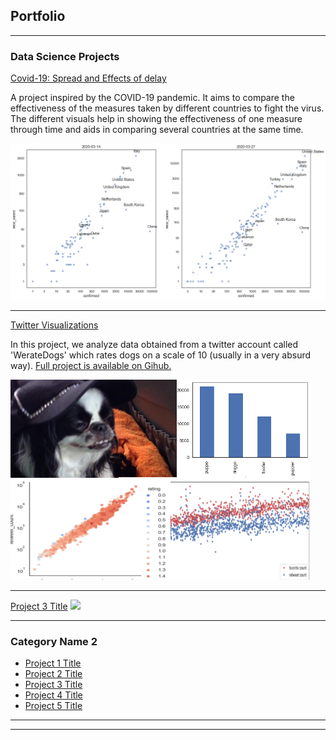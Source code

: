 ## Portfolio

---

### Data Science Projects

[Covid-19: Spread and Effects of delay](https://www.kaggle.com/mohammadtraboulsi/covid-19-spread-and-effect-of-delay/notebook)

 A project inspired by the COVID-19 pandemic. It aims to compare the effectiveness of the measures taken by different countries to fight the virus. The different visuals help in showing the effectiveness of one measure through time and aids in comparing several countries at the same time. 
 
<img src="images/sample_image.png?raw=true"/>

---
[Twitter Visualizations](https://htmlpreview.github.io/?https://github.com/user689/Data-Analysis-Projects/blob/master/twitter_visualization/wrangle_report.html)

In this project, we analyze data obtained from a twitter account called 'WerateDogs' which rates dogs on a scale of 10 (usually in a very absurd way). [Full project is available on Gihub.](https://github.com/user689/Data-Analysis-Projects/tree/master/twitter_visualization)

<img src="images/project2.jpg?raw=true"/>

---
[Project 3 Title](http://example.com/)
<img src="images/dummy_thumbnail.jpg?raw=true"/>

---

### Category Name 2

- [Project 1 Title](http://example.com/)
- [Project 2 Title](http://example.com/)
- [Project 3 Title](http://example.com/)
- [Project 4 Title](http://example.com/)
- [Project 5 Title](http://example.com/)

---




---
